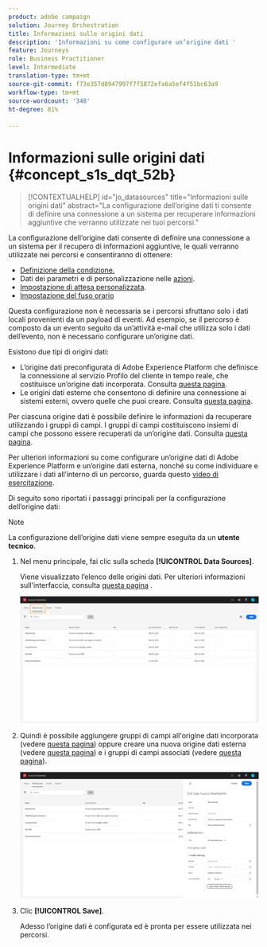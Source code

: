 ```yaml
---
product: adobe campaign
solution: Journey Orchestration
title: Informazioni sulle origini dati
description: 'Informazioni su come configurare un’origine dati '
feature: Journeys
role: Business Practitioner
level: Intermediate
translation-type: tm+mt
source-git-commit: f73e357d8947997f7f5872efa6a5ef4f51bc63a9
workflow-type: tm+mt
source-wordcount: '348'
ht-degree: 81%

---
```



# Informazioni sulle origini dati {#concept_s1s_dqt_52b}

>[!CONTEXTUALHELP]
>id="jo_datasources"
>title="Informazioni sulle origini dati"
>abstract="La configurazione dell’origine dati ti consente di definire una connessione a un sistema per recuperare informazioni aggiuntive che verranno utilizzate nei tuoi percorsi."

La configurazione dell’origine dati consente di definire una connessione a un sistema per il recupero di informazioni aggiuntive, le quali verranno utilizzate nei percorsi e consentiranno di ottenere:

* [Definizione della condizione.](../building-journeys/condition-activity.md)
* Dati dei parametri e di personalizzazione nelle [azioni](../action/action.md).
* [Impostazione di attesa personalizzata](../building-journeys/wait-activity.md#custom).
* [Impostazione del fuso orario](../building-journeys/timezone-management.md)

Questa configurazione non è necessaria se i percorsi sfruttano solo i dati locali provenienti da un payload di eventi. Ad esempio, se il percorso è composto da un evento seguito da un’attività e-mail che utilizza solo i dati dell’evento, non è necessario configurare un’origine dati.

Esistono due tipi di origini dati:

* L’origine dati preconfigurata di Adobe Experience Platform che definisce la connessione al servizio Profilo del cliente in tempo reale, che costituisce un’origine dati incorporata. Consulta [questa pagina](../datasource/adobe-experience-platform-data-source.md).
* Le origini dati esterne che consentono di definire una connessione ai sistemi esterni, ovvero quelle che puoi creare. Consulta [questa pagina](../datasource/external-data-sources.md).

Per ciascuna origine dati è possibile definire le informazioni da recuperare utilizzando i gruppi di campi. I gruppi di campi costituiscono insiemi di campi che possono essere recuperati da un’origine dati. Consulta [questa pagina](../datasource/field-groups.md).

Per ulteriori informazioni su come configurare un’origine dati di Adobe Experience Platform e un’origine dati esterna, nonché su come individuare e utilizzare i dati all’interno di un percorso, guarda questo [video di esercitazione](https://docs.adobe.com/content/help/it-IT/journey-orchestration-learn/tutorials/configure-data-sources.html).

Di seguito sono riportati i passaggi principali per la configurazione dell’origine dati:

>[!NOTE]
>
>La configurazione dell’origine dati viene sempre eseguita da un **utente tecnico**.

1. Nel menu principale, fai clic sulla scheda **[!UICONTROL Data Sources]**.

   Viene visualizzato l’elenco delle origini dati. Per ulteriori informazioni sull&#39;interfaccia, consulta [questa pagina](../about/user-interface.md) .

   ![](../assets/journey18.png)

1. Quindi è possibile aggiungere gruppi di campi all&#39;origine dati incorporata (vedere [questa pagina](../datasource/adobe-experience-platform-data-source.md)) oppure creare una nuova origine dati esterna (vedere [questa pagina](../datasource/external-data-sources.md)) e i gruppi di campi associati (vedere [questa pagina](../datasource/field-groups.md)).

   ![](../assets/journey23.png)

1. Clic **[!UICONTROL Save]**.

   Adesso l’origine dati è configurata ed è pronta per essere utilizzata nei percorsi.
